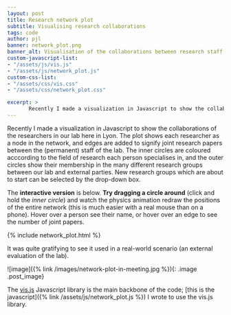 ```yaml
---
layout: post
title: Research network plot
subtitle: Visualising research collaborations
tags: code
author: pjl
banner: network_plot.png
banner_alt: Visualisation of the collaborations between research staff at Labo'SAF.
custom-javascript-list:
- "/assets/js/vis.js"
- "/assets/js/network_plot.js"
custom-css-list:
- "/assets/css/vis.css"
- "/assets/css/network_plot.css"

excerpt: >
       Recently I made a visualization in Javascript to show the collaborations of the researchers in our lab here in Lyon. The plot shows each researcher as a node in the network, and edges are added to signify joint research papers between the (permanent) staff of the lab. Try dragging a circle around and watch the physics animation redraw the positions of the entire network in the interactive version.
---
```


Recently I made a visualization in Javascript to show the collaborations of the researchers in our lab here in Lyon. The plot shows each researcher as a node in the network, and edges are added to signify joint research papers between the (permanent) staff of the lab. The inner circles are coloured acccording to the field of research each person specialises in, and the outer circles show their membership in the many different research groups between our lab and external parties. New research groups which are about to start can be selected by the drop-down box.

The __interactive version__ is below. __Try dragging a circle around__ (click and hold the _inner circle_) and watch the physics animation redraw the positions of the entire network (this is much easier with a real mouse than on a phone). Hover over a person see their name, or hover over an edge to see the number of joint papers.

{% include network_plot.html %}

It was quite gratifying to see it used in a real-world scenario (an external evaluation of the lab).

![image]({% link  /images/network-plot-in-meeting.jpg %}){: .image .post_image}

The [vis.js](https://visjs.org/) Javascript library is the main backbone of the code; [this is the javascript]({% link /assets/js/network_plot.js %}) I wrote to use the vis.js library.
